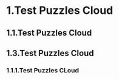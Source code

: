 # 1.Test Puzzles Cloud

## 1.1.Test Puzzles Cloud 

## 1.3.Test Puzzles Cloud

### 1.1.1.Test Puzzles CLoud

